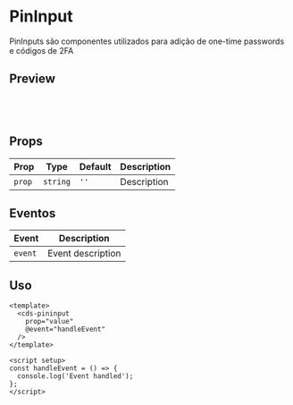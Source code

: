 # PinInput

PinInputs são componentes utilizados para adição de one-time passwords e códigos de 2FA

## Preview

<script setup>
import PinInput from '@/components/PinInput.vue';

const handleClick = () => {
  console.log('Component interaction');
};
</script>

<div class="demo-container">
  <PinInput />
</div>

## Props

| Prop | Type | Default | Description |
|------|------|---------|-------------|
| `prop` | `string` | `''` | Description |

## Eventos

| Event | Description |
|-------|-------------|
| `event` | Event description |

## Uso

```vue
<template>
  <cds-pininput
    prop="value"
    @event="handleEvent"
  />
</template>

<script setup>
const handleEvent = () => {
  console.log('Event handled');
};
</script>
```

<style scoped>
.demo-container {
  padding: 20px;
  border: 1px solid var(--vp-c-border);
  border-radius: 8px;
  margin: 16px 0;
}
</style>